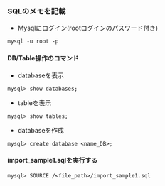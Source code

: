 ### SQLのメモを記載

- Mysqlにログイン(rootログインのパスワード付き)
```
mysql -u root -p
```

#### DB/Table操作のコマンド
- databaseを表示
```
mysql> show databases;
```
- tableを表示
```
mysql> show tables;
```

- databaseを作成
```
mysql> create database <name_DB>;
```

#### import_sample1.sqlを実行する
```
mysql> SOURCE /<file_path>/import_sample1.sql
```


